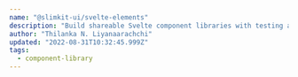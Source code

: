 ```yaml
---
name: "@slimkit-ui/svelte-elements"
description: "Build shareable Svelte component libraries with testing and Storybook integration."
author: "Thilanka N. Liyanaarachchi"
updated: "2022-08-31T10:32:45.999Z"
tags: 
  - component-library
---
```

